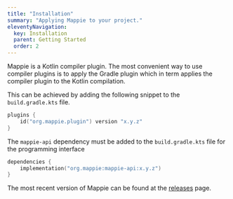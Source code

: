 ```yaml
---
title: "Installation"
summary: "Applying Mappie to your project."
eleventyNavigation:
  key: Installation
  parent: Getting Started
  order: 2
---
```


Mappie is a Kotlin compiler plugin. The most convenient way to use compiler plugins is
to apply the Gradle plugin which in term applies the compiler plugin to the Kotlin compilation.

This can be achieved by adding the following snippet to the `build.gradle.kts` file.
```kotlin
plugins {
    id("org.mappie.plugin") version "x.y.z"
}
```
The `mappie-api` dependency must be added to the `build.gradle.kts` file for the programming interface
```kotlin
dependencies {
    implementation("org.mappie:mappie-api:x.y.z")
}
```
The most recent version of Mappie can be found at the [releases](https://github.com/Mr-Mappie/mappie/releases) page.